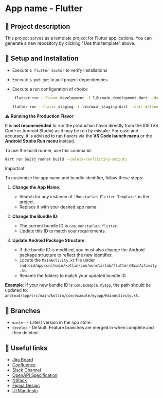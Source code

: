 # App name - Flutter

## 📖 Project description

This project serves as a template project for Flutter applications. You can generate a new repository by clicking "Use this template" above.

## 🔧 Setup and Installation

- Execute `$ flutter doctor` to verify installations
- Execute `$ pub get` to pull project dependencies
- Execute a run configuration of choice

  ```sh
   flutter run --flavor development -t lib/main_development.dart --dart-define-from-file=lib/config/dart_define_keys/dart_define_development_keys.json
   ```

   ```sh
   flutter run --flavor staging -t lib/main_staging.dart --dart-define-from-file=lib/config/dart_define_keys/dart_define_staging_keys.json`
   ```

⚠️ **Running the Production Flavor**

It is **not recommended** to run the production flavor directly from the IDE
(VS Code or Android Studio) as it may be run by mistake. For ease and accuracy,
it is advised to run flavors via the **VS Code launch menu** or the **Android
Studio Run menu** instead.

To use the build runner, use this command:

```sh
dart run build_runner build --delete-conflicting-outputs
```

> [!IMPORTANT]
> To customize the app name and bundle identifier, follow these steps:
>
> 1. **Change the App Name**:
>    - Search for any instance of `'Monstarlab Flutter Template'` in the project.
>    - Replace it with your desired app name.
>
> 2. **Change the Bundle ID**:
>    - The current bundle ID is `com.monstarlab.flutter`.
>    - Update this ID to match your requirements.
>
> 3. **Update Android Package Structure**:
>    - If the bundle ID is modified, you must also change the Android package structure to reflect the new identifier.
>    - Locate the `MainActivity.kt` file under `android/app/src/main/kotlin/com/monstarlab/flutter/MainActivity.kt`.
>    - Rename the folders to match your updated bundle ID.
>
> **Example**: If your new bundle ID is `com.example.myapp`, the path should be updated to:
> `android/app/src/main/kotlin/com/example/myapp/MainActivity.kt`.

## 🌲 Branches

- `master` - Latest version in the app store.
- `develop` - Default. Feature branches are merged in when complete and then deleted.

## 🔗 Useful links

- [Jira Board](https://TODO)
- [Confluence](https://TODO)
- [Slack Channel](https://TODO)
- [OpenAPI Specification](https://TODO)
- [NStack](https://TODO)
- [Figma Design](https://TODO)
- [UI Manifesto](https://github.com/monstar-lab-oss/ui-manifesto)
